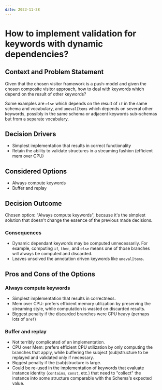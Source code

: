 ```yaml
---
date: 2023-11-28
---
```

# How to implement validation for keywords with dynamic dependencies?
## Context and Problem Statement
Given that the chosen visitor framework is a push-model and given the chosen composite visitor approach, how to deal with keywords which depend on the result of other keywords?

Some examples are `else` which depends on the result of `if` in the same schema and vocabulary, and `unevalItems` which depends on several other keywords, possibly in the same schema or adjacent keywords sub-schemas but from a separate vocabulary.

## Decision Drivers
* Simplest implementation that results in correct functionality
* Retain the ability to validate structures in a streaming fashion (efficient mem over CPU)

## Considered Options
* Always compute keywords
* Buffer and replay

## Decision Outcome
Chosen option: "Always compute keywords", because it's the simplest solution that doesn't change the essence of the previous made decisions.

### Consequences
* Dynamic dependant keywords may be computed unnecessarily. For example, computing `if`, `then`, and `else` means one of those branches will always be computed and discarded.
* Leaves unsolved the annotation driven keywords like `unevalItems`.

## Pros and Cons of the Options
### Always compute keywords
* Simplest implementation that results in correctness.
* Mem over CPU: prefers efficient memory utilization by preserving the streaming style, while computation is wasted on discarded results.
* Biggest penalty if the discarded branches were CPU heavy (perhaps lots of `$ref`)

### Buffer and replay
* Not terribly complicated of an implementation.
* CPU over Mem: prefers efficient CPU utilization by only computing the branches that apply, while buffering the subject (sub)structure to be replayed and validated only if necessary.
* Biggest penalty if the (sub)structure is large.
* Could be re-used in the implementation of keywords that evaluate instance identity (`contains`, `const`, etc.) that need to "collect" the instance into some structure comparable with the Schema's expected value.
